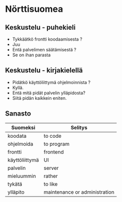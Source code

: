 # Nörttisuomea

## Keskustelu - puhekieli

- Tykkäätkö frontti koodaamisesta ?
- Juu
- Entä palvelimen säätämisestä ?
- Se on ihan parasta


## Keskustelu - kirjakielellä

- Pidätkö käyttöliittymä ohjelmoinnista ?
- Kyllä.
- Entä mitä pidät palvelin ylläpidosta?
- Siitä pidän kaikkein eniten.

## Sanasto

| Suomeksi | Selitys | 
| ----------- | ----------- | 
| koodata | to code | 
| ohjelmoida | to program |
| frontti | frontend | 
| käyttöliittymä | UI | 
| palvelin | server | 
| mieluummin | rather | 
| tykätä | to like |
| ylläpito | maintenance or administration |




